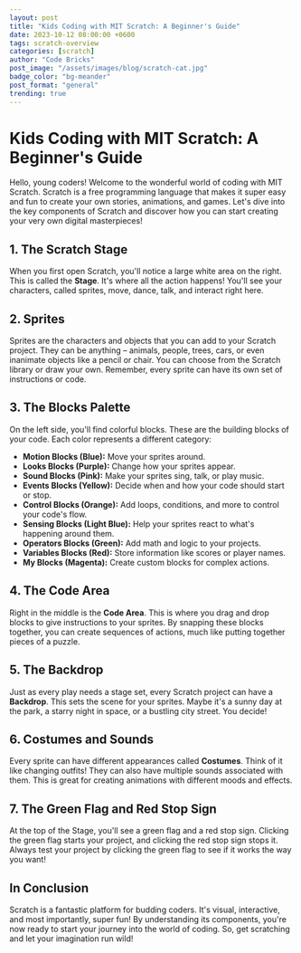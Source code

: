 ```yaml
---
layout: post
title: "Kids Coding with MIT Scratch: A Beginner's Guide"
date: 2023-10-12 08:00:00 +0600
tags: scratch-overview 
categories: [scratch]
author: "Code Bricks"
post_image: "/assets/images/blog/scratch-cat.jpg"
badge_color: "bg-meander"
post_format: "general"
trending: true
---
```

# **Kids Coding with MIT Scratch: A Beginner's Guide**

Hello, young coders! Welcome to the wonderful world of coding with MIT Scratch. Scratch is a free programming language that makes it super easy and fun to create your own stories, animations, and games. Let's dive into the key components of Scratch and discover how you can start creating your very own digital masterpieces!

## **1. The Scratch Stage**
When you first open Scratch, you'll notice a large white area on the right. This is called the **Stage**. It's where all the action happens! You'll see your characters, called sprites, move, dance, talk, and interact right here.

## **2. Sprites**
Sprites are the characters and objects that you can add to your Scratch project. They can be anything – animals, people, trees, cars, or even inanimate objects like a pencil or chair. You can choose from the Scratch library or draw your own. Remember, every sprite can have its own set of instructions or code.

## **3. The Blocks Palette**
On the left side, you'll find colorful blocks. These are the building blocks of your code. Each color represents a different category:

- **Motion Blocks (Blue):** Move your sprites around.
- **Looks Blocks (Purple):** Change how your sprites appear.
- **Sound Blocks (Pink):** Make your sprites sing, talk, or play music.
- **Events Blocks (Yellow):** Decide when and how your code should start or stop.
- **Control Blocks (Orange):** Add loops, conditions, and more to control your code's flow.
- **Sensing Blocks (Light Blue):** Help your sprites react to what's happening around them.
- **Operators Blocks (Green):** Add math and logic to your projects.
- **Variables Blocks (Red):** Store information like scores or player names.
- **My Blocks (Magenta):** Create custom blocks for complex actions.

## **4. The Code Area**
Right in the middle is the **Code Area**. This is where you drag and drop blocks to give instructions to your sprites. By snapping these blocks together, you can create sequences of actions, much like putting together pieces of a puzzle.

## **5. The Backdrop**
Just as every play needs a stage set, every Scratch project can have a **Backdrop**. This sets the scene for your sprites. Maybe it's a sunny day at the park, a starry night in space, or a bustling city street. You decide!

## **6. Costumes and Sounds**
Every sprite can have different appearances called **Costumes**. Think of it like changing outfits! They can also have multiple sounds associated with them. This is great for creating animations with different moods and effects.

## **7. The Green Flag and Red Stop Sign**
At the top of the Stage, you'll see a green flag and a red stop sign. Clicking the green flag starts your project, and clicking the red stop sign stops it. Always test your project by clicking the green flag to see if it works the way you want!

## **In Conclusion**
Scratch is a fantastic platform for budding coders. It's visual, interactive, and most importantly, super fun! By understanding its components, you're now ready to start your journey into the world of coding. So, get scratching and let your imagination run wild!


